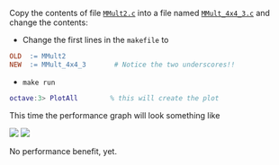 Copy the contents of file [`MMult2.c`](../blob/master/src/MMult_4x4_2.c) into a file named [`MMult_4x4_3.c`](../blob/master/src/MMult_4x4_3.c) and change the contents:

 * Change the first lines in the `makefile` to
```makefile
OLD  := MMult2
NEW  := MMult_4x4_3       # Notice the two underscores!!
```
 * `make run`
```matlab
octave:3> PlotAll        % this will create the plot
```

This time the performance graph will look something like

![](../raw/master/figures/compare_MMult2_MMult-4x4-3.png)
![](../raw/master/figures/compare_MMult-1x4-3_MMult-4x4-3.png)


No performance benefit, yet.
